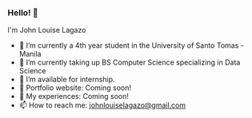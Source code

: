 ### Hello! 👋 
I'm John Louise Lagazo

- 🔭 I’m currently a 4th year student in the University of Santo Tomas - Manila
- 🌱 I’m currently taking up BS Computer Science specializing in Data Science
- 🤝 I’m available for internship.
- 📝 Portfolio website: Coming soon!
- 💬 My experiences: Coming soon!
- 📫 How to reach me: johnlouiselagazo@gmail.com
